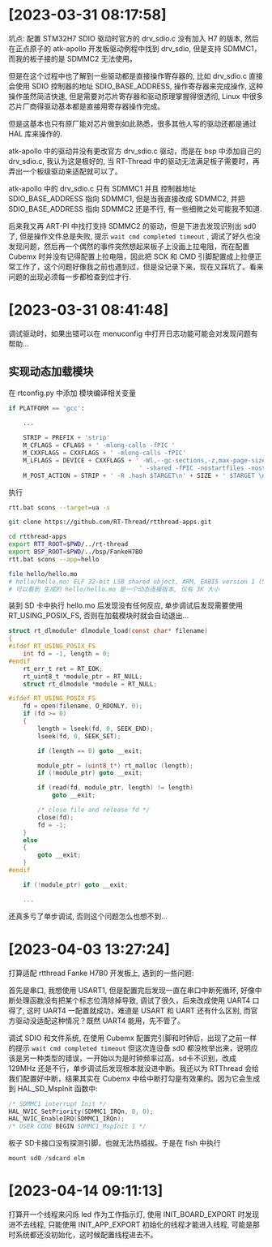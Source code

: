 

# [2023-03-31 08:17:58]

坑点: 配置 STM32H7 SDIO 驱动时官方的 drv_sdio.c 没有加入 H7 的版本, 然后在正点原子的 atk-apollo 开发板驱动例程中找到 drv_sdio, 但是支持 SDMMC1，而我的板子接的是 SDMMC2 无法使用。

但是在这个过程中也了解到一些驱动都是直接操作寄存器的, 比如 drv_sdio.c 直接会使用 SDIO 控制器的地址 SDIO_BASE_ADDRESS, 操作寄存器来完成操作, 这种操作虽然简洁快速, 但是需要对芯片寄存器和驱动原理掌握得很透彻, Linux 中很多芯片厂商得驱动基本都是直接用寄存器操作完成。

但是这基本也只有原厂能对芯片做到如此熟悉，很多其他人写的驱动还都是通过 HAL 库来操作的.

atk-apollo 中的驱动并没有更改官方 drv_sdio.c 驱动，而是在 bsp 中添加自己的 drv_sdio.c, 我认为这是极好的, 当 RT-Thread 中的驱动无法满足板子需要时，再弄出一个板级驱动来适配就可以了。

atk-apollo 中的 drv_sdio.c 只有 SDMMC1 并且 控制器地址 SDIO_BASE_ADDRESS 指向 SDMMC1, 但是当我直接改成 SDMMC2, 并把  SDIO_BASE_ADDRESS 指向 SDMMC2 还是不行, 有一些细微之处可能我不知道.

后来我又再 ART-PI 中找打支持 SDMMC2 的驱动，但是下进去发现识别出 sd0 了, 但是操作文件总是失败, 提示 `wait cmd completed timeout` , 调试了好久也没发现问题，然后再一个偶然的事件突然想起来板子上没画上拉电阻，而在配置 Cubemx 时并没有记得配置上拉电阻，因此把 SCK 和 CMD 引脚配置成上拉便正常工作了，这个问题好像我之前也遇到过，但是没记录下来，现在又踩坑了。看来问题的出现必须每一步都检查到位才行.

# [2023-03-31 08:41:48]

调试驱动时，如果出错可以在 menuconfig 中打开日志功能可能会对发现问题有帮助...

## 实现动态加载模块

在 rtconfig.py 中添加 模块编译相关变量

```py
if PLATFORM == 'gcc':

    ...
    
    STRIP = PREFIX + 'strip'
    M_CFLAGS = CFLAGS + ' -mlong-calls -fPIC '
    M_CXXFLAGS = CXXFLAGS + ' -mlong-calls -fPIC'
    M_LFLAGS = DEVICE + CXXFLAGS + ' -Wl,--gc-sections,-z,max-page-size=0x4' +\
                                    ' -shared -fPIC -nostartfiles -nostdlib -static-libgcc'
    M_POST_ACTION = STRIP + ' -R .hash $TARGET\n' + SIZE + ' $TARGET \n'
```

执行

```sh
rtt.bat scons --target=ua -s

git clone https://github.com/RT-Thread/rtthread-apps.git

cd rtthread-apps
export RTT_ROOT=$PWD/../rt-thread
export BSP_ROOT=$PWD/../bsp/FankeH7B0
rtt.bat scons --app=hello

file hello/hello.mo 
# hello/hello.mo: ELF 32-bit LSB shared object, ARM, EABI5 version 1 (SYSV), dynamically linked, stripped
# 可以看到 生成的 hello/hello.mo 是一个动态连接版本, 仅有 3K 大小
```

装到 SD 卡中执行 hello.mo 后发现没有任何反应, 单步调试后发现需要使用 RT_USING_POSIX_FS, 否则在加载模块时就会自动退出...

```c
struct rt_dlmodule* dlmodule_load(const char* filename)
{
#ifdef RT_USING_POSIX_FS
    int fd = -1, length = 0;
#endif
    rt_err_t ret = RT_EOK;
    rt_uint8_t *module_ptr = RT_NULL;
    struct rt_dlmodule *module = RT_NULL;

#ifdef RT_USING_POSIX_FS
    fd = open(filename, O_RDONLY, 0);
    if (fd >= 0)
    {
        length = lseek(fd, 0, SEEK_END);
        lseek(fd, 0, SEEK_SET);

        if (length == 0) goto __exit;

        module_ptr = (uint8_t*) rt_malloc (length);
        if (!module_ptr) goto __exit;

        if (read(fd, module_ptr, length) != length)
            goto __exit;

        /* close file and release fd */
        close(fd);
        fd = -1;
    }
    else
    {
        goto __exit;
    }
#endif

    if (!module_ptr) goto __exit;

    ...
```

还真多亏了单步调试, 否则这个问题怎么也想不到...


# [2023-04-03 13:27:24]

打算适配 rtthread Fanke H7B0 开发板上, 遇到的一些问题:

首先是串口, 我想使用 USART1, 但是配置完后发现一直在串口中断死循环, 好像中断处理函数没有把某个标志位清除掉导致, 调试了很久，后来改成使用 UART4 口得了, 这时 UART4 一配置就成功，难道是 USART 和 UART 还有什么区别, 而官方驱动没适配这种情况？既然 UART4 能用，先不管了。

调试 SDIO 和文件系统, 在使用 Cubemx 配置完引脚和时钟后，出现了之前一样的提示 `wait cmd completed timeout` 但这次连设备 sd0 都没枚举出来，说明应该是另一种类型的错误，一开始以为是时钟频率过高，sd卡不识别，改成 129MHz 还是不行，单步调试后发现根本就没进中断。我还以为 RTThread 会给我们配置好中断，结果其实在 Cubemx 中给中断打勾是有效果的。因为它会生成到 HAL_SD_MspInit 函数中:

```c
/* SDMMC1 interrupt Init */
HAL_NVIC_SetPriority(SDMMC1_IRQn, 0, 0);
HAL_NVIC_EnableIRQ(SDMMC1_IRQn);
/* USER CODE BEGIN SDMMC1_MspInit 1 */
```

板子 SD卡接口没有探测引脚，也就无法热插拔。于是在 fish 中执行 

```c
mount sd0 /sdcard elm
```

# [2023-04-14 09:11:13]

打算开一个线程来闪烁 led 作为工作指示灯, 使用 INIT_BOARD_EXPORT 时发现进不去线程, 只能使用 INIT_APP_EXPORT 初始化的线程才能进入线程, 可能是那时系统都还没初始化，这时候配置线程进去不。
